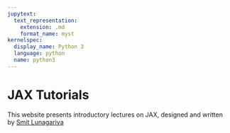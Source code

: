 ```yaml
---
jupytext:
  text_representation:
    extension: .md
    format_name: myst
kernelspec:
  display_name: Python 3
  language: python
  name: python3
---
```


# JAX Tutorials

This website presents introductory lectures on JAX, designed and written by [Smit Lunagariya](https://github.com/Smit-create)

```{tableofcontents}
```
